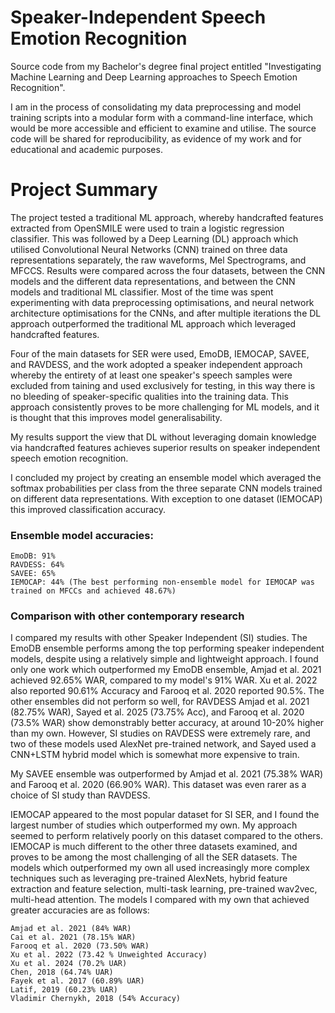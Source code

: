 # Speaker-Independent Speech Emotion Recognition
Source code from my Bachelor's degree final project entitled "Investigating Machine Learning and Deep Learning approaches to Speech Emotion Recognition".

I am in the process of consolidating my data preprocessing and model training scripts into a modular form with a command-line interface, which would be more accessible and efficient to examine and utilise. The source code will be shared for reproducibility, as evidence of my work and for educational and academic purposes. 

# Project Summary 

The project tested a traditional ML approach, whereby handcrafted features extracted from OpenSMILE were used to train a logistic regression classifier. This was followed by a Deep Learning (DL) approach which utilised Convolutional Neural Networks (CNN) trained on three data representations separately, the raw waveforms, Mel Spectrograms, and MFCCS.
Results were compared across the four datasets, between the CNN models and the different data representations, and between the CNN models and traditional ML classifier.
Most of the time was spent experimenting with data preprocessing optimisations, and neural network architecture optimisations for the CNNs, and after multiple iterations the DL approach outperformed the traditional ML approach which leveraged handcrafted features. 

Four of the main datasets for SER were used, EmoDB, IEMOCAP, SAVEE, and RAVDESS, and the work adopted a speaker independent approach whereby the entirety of at least one speaker's speech samples were excluded from taining and used exclusively for testing, in this way there is no bleeding of speaker-specific qualities into the training data. This approach consistently proves to be more challenging for ML models, and it is thought that this improves model generalisability.

My results support the view that DL without leveraging domain knowledge via handcrafted features achieves superior results on speaker independent speech emotion recognition. 

I concluded my project by creating an ensemble model which averaged the softmax probabilities per class from the three separate CNN models trained on different data representations. With exception to one dataset (IEMOCAP) this improved classification accuracy. 

### Ensemble model accuracies:

```
EmoDB: 91%
RAVDESS: 64%
SAVEE: 65%
IEMOCAP: 44% (The best performing non-ensemble model for IEMOCAP was trained on MFCCs and achieved 48.67%)
```

### Comparison with other contemporary research

I compared my results with other Speaker Independent (SI) studies. The EmoDB ensemble performs among the top performing speaker independent models, despite using a relatively simple and lightweight approach. I found only one work which outperformed my EmoDB ensemble, Amjad et al. 2021 achieved 92.65% WAR, compared to my model's 91% WAR. Xu et al. 2022 also reported 90.61% Accuracy and Farooq et al. 2020 reported 90.5%. 
The other ensembles did not perform so well, for RAVDESS Amjad et al. 2021 (82.75% WAR), Sayed et al. 2025 (73.75% Acc), and Farooq et al. 2020 (73.5% WAR) show demonstrably better accuracy, at around 10-20% higher than my own. However, SI studies on RAVDESS were extremely rare, and two of these models used AlexNet pre-trained network, and Sayed used a CNN+LSTM hybrid model which is somewhat more expensive to train. 

My SAVEE ensemble was outperformed by Amjad et al. 2021 (75.38% WAR) and Farooq et al. 2020 (66.90% WAR). This dataset was even rarer as a choice of SI study than RAVDESS. 

IEMOCAP appeared to the most popular dataset for SI SER, and I found the largest number of studies which outperformed my own. My approach seemed to perform relatively poorly on this dataset compared to the others. IEMOCAP is much different to the other three datasets examined, and proves to be among the most challenging of all the SER datasets. The models which outperformed my own all used increasingly more complex techniques such as leveraging pre-trained AlexNets, hybrid feature extraction and feature selection, multi-task learning, pre-trained wav2vec, multi-head attention. The models I compared with my own that achieved greater accuracies are as follows:

```
Amjad et al. 2021 (84% WAR)
Cai et al. 2021 (78.15% WAR)
Farooq et al. 2020 (73.50% WAR)
Xu et al. 2022 (73.42 % Unweighted Accuracy)
Xu et al. 2024 (70.2% UAR)
Chen, 2018 (64.74% UAR)
Fayek et al. 2017 (60.89% UAR)
Latif, 2019 (60.23% UAR)
Vladimir Chernykh, 2018 (54% Accuracy)
```
